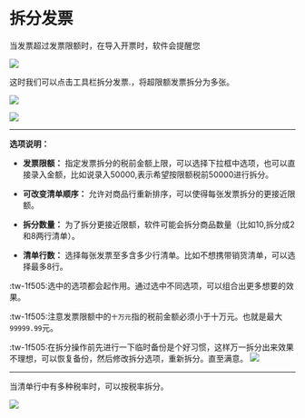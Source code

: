 # 拆分发票

当发票超过发票限额时，在导入开票时，软件会提醒您

![](/static/images/sk/004.jpg)

这时我们可以点击工具栏拆分发票.，将超限额发票拆分为多张。

![](/static/images/sk/005.jpg)

![](/static/images/sk/078.jpg)

------------


**选项说明：**

  * **发票限额：** 指定发票拆分的税前金额上限，可以选择下拉框中选项，也可以直接录入金额，比如说录入50000,表示希望按限额税前50000进行拆分。

  * **可改变清单顺序：** 允许对商品行重新排序，可以使得每张发票拆分的更接近限额。

  * **拆分数量：** 为了拆分更接近限额，软件可能会拆分商品数量（比如10,拆分成2和8两行清单）。

  * **清单行数：** 选择每张发票至多含多少行清单。比如不想携带销货清单，可以选择最多8行。



:tw-1f505:选中的选项都会起作用。通过选中不同选项，可以组合出更多想要的效果。

:tw-1f505:注意发票限额中的`十万元`指的税前金额必须小于十万元。也就是最大`99999.99`元。

:tw-1f505:在拆分操作前先进行一下临时备份是个好习惯，这样万一拆分出来效果不理想，可以恢复备份，然后修改拆分选项，重新拆分。直至满意。
![](/static/images/sk/094.jpg)


------------



当清单行中有多种税率时，可以按税率拆分。

![](/static/images/sk/079.jpg)





















